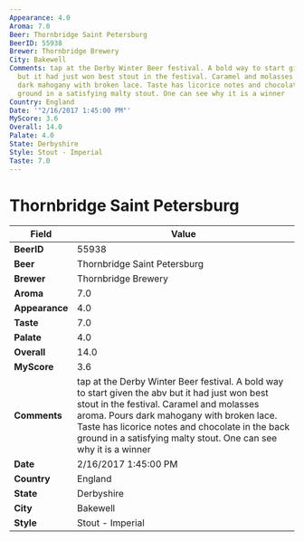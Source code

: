 ```yaml
---
Appearance: 4.0
Aroma: 7.0
Beer: Thornbridge Saint Petersburg
BeerID: 55938
Brewer: Thornbridge Brewery
City: Bakewell
Comments: tap at the Derby Winter Beer festival. A bold way to start given the abv
  but it had just won best stout in the festival. Caramel and molasses aroma. Pours
  dark mahogany with broken lace. Taste has licorice notes and chocolate in the back
  ground in a satisfying malty stout. One can see why it is a winner
Country: England
Date: '"2/16/2017 1:45:00 PM"'
MyScore: 3.6
Overall: 14.0
Palate: 4.0
State: Derbyshire
Style: Stout - Imperial
Taste: 7.0
---
```


# Thornbridge Saint Petersburg

| Field         | Value |
|---------------|-------|
| **BeerID** | 55938 |
| **Beer** | Thornbridge Saint Petersburg |
| **Brewer** | Thornbridge Brewery |
| **Aroma** | 7.0 |
| **Appearance** | 4.0 |
| **Taste** | 7.0 |
| **Palate** | 4.0 |
| **Overall** | 14.0 |
| **MyScore** | 3.6 |
| **Comments** | tap at the Derby Winter Beer festival. A bold way to start given the abv but it had just won best stout in the festival. Caramel and molasses aroma. Pours dark mahogany with broken lace. Taste has licorice notes and chocolate in the back ground in a satisfying malty stout. One can see why it is a winner |
| **Date** | 2/16/2017 1:45:00 PM |
| **Country** | England |
| **State** | Derbyshire |
| **City** | Bakewell |
| **Style** | Stout - Imperial |
